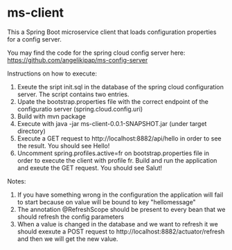 # ms-client
This a Spring Boot microservice client that loads configuration properties for a config server.

You may find the code for the spring cloud config server here: https://github.com/angelikipap/ms-config-server

Instructions on how to execute:
1. Exeute the sript init.sql in the database of the spring cloud configuration server. The script contains two entries.
2. Upate the bootstrap.properties file with the correct endpoint of the configuratio server (spring.cloud.config.uri)
3. Build with mvn package
4. Execute with java -jar ms-client-0.0.1-SNAPSHOT.jar (under target directory)
5. Execute a GET request to http://localhost:8882/api/hello in order to see the result. You should see Hello! 
6. Uncomment spring.profiles.active=fr on bootstrap.properties file in order to execute the client with profile fr. Build and run the application and exeute the GET request. You should see Salut!

Notes:
1. If you have something wrong in the configuration the application will fail to start because on value will be bound to key "hellomessage"
2. The annotation @RefreshScope should be present to every bean that we should refresh the config parameters
3. When a value is changed in the database and we want to refresh it we should exexute a POST request to http://localhost:8882/actuator/refresh and then we will get the new value.
